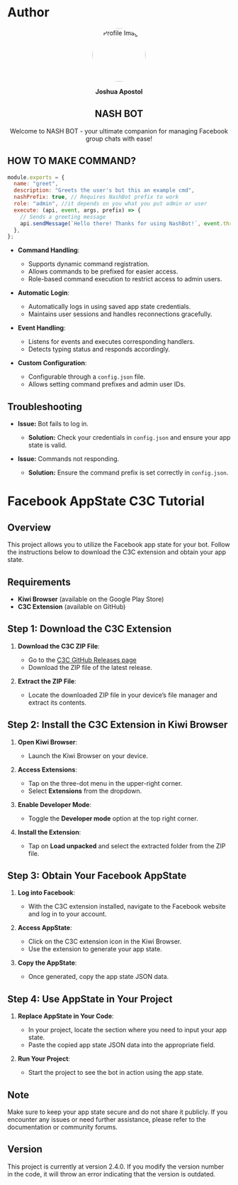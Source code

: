 # Author

<div align="center">
  <img src="https://i.imgur.com/2Co5ddF.jpeg" alt="Profile Image" width="120" height="120" style="border-radius: 50%;">
</div>
<div align="center">
  <p><strong>Joshua Apostol</strong></p>
</div>

<div align="center">
  <h2><strong>NASH BOT</strong></h2>
</div>

<div align="center">
  <p>Welcome to NASH BOT - your ultimate companion for managing Facebook group chats with ease!</p>
</div>

## HOW TO MAKE COMMAND?
```javascript
module.exports = {
  name: "greet",
  description: "Greets the user's but this an example cmd",
  nashPrefix: true, // Requires NashBot prefix to work
  role: "admin", //it depends on you what you put admin or user 
  execute: (api, event, args, prefix) => {
    // Sends a greeting message
    api.sendMessage(`Hello there! Thanks for using NashBot!`, event.threadID);
  },
};
```

- **Command Handling**: 
  - Supports dynamic command registration.
  - Allows commands to be prefixed for easier access.
  - Role-based command execution to restrict access to admin users.

- **Automatic Login**: 
  - Automatically logs in using saved app state credentials.
  - Maintains user sessions and handles reconnections gracefully.

- **Event Handling**: 
  - Listens for events and executes corresponding handlers.
  - Detects typing status and responds accordingly.

- **Custom Configuration**: 
  - Configurable through a `config.json` file.
  - Allows setting command prefixes and admin user IDs.

## Troubleshooting
- **Issue:** Bot fails to log in.
  - **Solution:** Check your credentials in `config.json` and ensure your app state is valid.
  
- **Issue:** Commands not responding.
  - **Solution:** Ensure the command prefix is set correctly in `config.json`.

# Facebook AppState C3C Tutorial 

## Overview
This project allows you to utilize the Facebook app state for your bot. Follow the instructions below to download the C3C extension and obtain your app state.

## Requirements
- **Kiwi Browser** (available on the Google Play Store)
- **C3C Extension** (available on GitHub)

## Step 1: Download the C3C Extension
1. **Download the C3C ZIP File**:
   - Go to the [C3C GitHub Releases page](https://github.com/joshuaAposto/NASHBOT-V-2.4.0/releases/tag/v2.0.1)
   - Download the ZIP file of the latest release.

2. **Extract the ZIP File**:
   - Locate the downloaded ZIP file in your device’s file manager and extract its contents.

## Step 2: Install the C3C Extension in Kiwi Browser
1. **Open Kiwi Browser**:
   - Launch the Kiwi Browser on your device.

2. **Access Extensions**:
   - Tap on the three-dot menu in the upper-right corner.
   - Select **Extensions** from the dropdown.

3. **Enable Developer Mode**:
   - Toggle the **Developer mode** option at the top right corner.

4. **Install the Extension**:
   - Tap on **Load unpacked** and select the extracted folder from the ZIP file.

## Step 3: Obtain Your Facebook AppState
1. **Log into Facebook**:
   - With the C3C extension installed, navigate to the Facebook website and log in to your account.

2. **Access AppState**:
   - Click on the C3C extension icon in the Kiwi Browser.
   - Use the extension to generate your app state.

3. **Copy the AppState**:
   - Once generated, copy the app state JSON data.

## Step 4: Use AppState in Your Project
1. **Replace AppState in Your Code**:
   - In your project, locate the section where you need to input your app state.
   - Paste the copied app state JSON data into the appropriate field.

2. **Run Your Project**:
   - Start the project to see the bot in action using the app state.

## Note
Make sure to keep your app state secure and do not share it publicly. If you encounter any issues or need further assistance, please refer to the documentation or community forums.

## Version
This project is currently at version 2.4.0. If you modify the version number in the code, it will throw an error indicating that the version is outdated.
